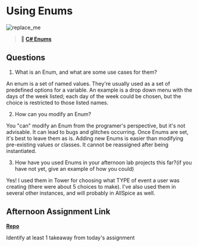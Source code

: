 # Using Enums

![replace_me](https://codeworks.blob.core.windows.net/public/assets/img/illustrations/placeholder.svg)

> **📖 [C# Enums](https://codeworksacademy.com/fs-student-guide/resources/wk10/03-Enums)**

## Questions

1. What is an Enum, and what are some use cases for them?

An enum is a set of named values. They're usually used as a set of predefined options for a variable. An example is a drop down menu with the days of the week listed; each day of the week could be chosen, but the choice is restricted to those listed names.

2. How can you modify an Enum?

You "can" modify an Enum from the programer's perspective, but it's not advisable. It can lead to bugs and glitches occurring. Once Enums are set, it's best to leave them as is. Adding new Enums is easier than modifying pre-existing values or classes.
It cannot be reassigned after being instantiated.

3. How have you used Enums in your afternoon lab projects this far?(if you have not yet, give an example of how you could)

Yes! I used them in Tower for choosing what TYPE of event a user was creating (there were about 5 choices to make). I've also used them in several other instances, and will probably in AllSpice as well.

## Afternoon Assignment Link

**[Repo](https://github.com/rachel-gamble/AllSpice)**

Identify at least 1 takeaway from today's assignment


